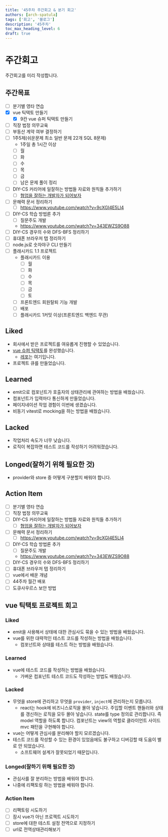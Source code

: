 ```yaml
---
title: '45주차 주간회고 & 분기 회고'
authors: [arch-spatula]
tags: ['회고', '블로그']
description: '45주차'
toc_max_heading_level: 6
draft: true
---
```


# 주간회고

<!--truncate-->

주간회고를 미리 작성합니다.

## 주간목표

- [ ] 분기별 영타 연습
- [x] vue 틱택토 만들기
  - [x] 9칸 vue 슈퍼 틱택토 만들기
- [ ] 직장 법정 의무교육
- [ ] 부동산 계약 여부 결정하기
- [ ] 1주5제(쉬운문제 최소 일반 문제 22개 SQL 8문제)
  - 1주일 총 1시간 이상
  - [ ] 월
  - [ ] 화
  - [ ] 수
  - [ ] 목
  - [ ] 금
  - [ ] 남은 문제 풀이 정리
- [ ] DIY-CS 커리어에 일잘하는 방법들 자료와 원칙들 추가하기
  - [ ] [협업을 잘하는 개발자가 되어보자](https://velog.io/@teo/collaboration)
- [ ] 문해력 문서 정리하기
  - [ ] https://www.youtube.com/watch?v=9cXGI4E5Ll4
- [ ] DIY-CS 학습 방법론 추가
  - [ ] 질문주도 개발
  - https://www.youtube.com/watch?v=343EWZS9O88
- [ ] DIY-CS 경우의 수와 DFS-BFS 정리하기
- [ ] 휴대폰 브라우저 탭 정리하기
- [ ] node.js로 숫자야구 CLI 만들기
- [ ] 플래시카드 1.1 프로젝트
  - 플래시카드 이용
    - [ ] 월
    - [ ] 화
    - [ ] 수
    - [ ] 목
    - [ ] 금
    - [ ] 토
  - [ ] 프론트엔드 회원탈퇴 기능 개발
  - [ ] 배포
  - [ ] 플래시카드 1커밋 이상(프론트엔드 백엔드 무관)

## Liked

- 회사에서 받은 프로젝트를 여유롭게 진행할 수 있었습니다.
- [vue 슈퍼 틱택토](https://super-tic-tac-toe-virid.vercel.app/)를 완성했습니다.
  - [레포](https://github.com/arch-spatula/super-tic-tac-toe)는 여기입니다.
- 프로젝트 큐를 만들었습니다.

## Learned

- emit으로 컴포넌트가 호출자의 상태관리에 관여하는 방법을 배웠습니다.
- 컴포넌트가 입력마다 통신하게 만들었습니다.
- 페이지네이션 작업 경험이 이번에 생겼습니다.
- 비동기 vitest로 mocking을 하는 방법을 배웠습니다.

## Lacked

- 작업처리 속도가 너무 낮습니다.
- 로직이 복잡하면 테스트 코드를 작성하기 어려워졌습니다.

## Longed(잘하기 위해 필요한 것)

- provider와 store 중 어떻게 구분할지 배워야 합니다.

## Action Item

- [ ] 분기별 영타 연습
- [ ] 직장 법정 의무교육
- [ ] DIY-CS 커리어에 일잘하는 방법들 자료와 원칙들 추가하기
  - [ ] [협업을 잘하는 개발자가 되어보자](https://velog.io/@teo/collaboration)
- [ ] 문해력 문서 정리하기
  - [ ] https://www.youtube.com/watch?v=9cXGI4E5Ll4
- [ ] DIY-CS 학습 방법론 추가
  - [ ] 질문주도 개발
  - https://www.youtube.com/watch?v=343EWZS9O88
- [ ] DIY-CS 경우의 수와 DFS-BFS 정리하기
- [ ] 휴대폰 브라우저 탭 정리하기
- [ ] vue에서 배운 개념
- [ ] 44주차 월간 배포
- [ ] 도큐사우르스 보안 방법

## vue 틱택토 프로젝트 회고

### Liked

- emit을 사용해서 상태에 대한 관심사도 묶을 수 있는 방법을 배웠습니다.
- vue를 위한 대략적인 테스트 코드를 작성하는 방법을 배웠습니다.
  - 컴포넌트와 상태를 테스트 하는 방법을 배웠습니다.

### Learned

- vue에 테스트 코드를 작성하는 방법을 배웠습니다.
  - 가벼운 컴포넌트 테스트 코드도 작성하는 방법도 배웠습니다.

### Lacked

- 무엇을 store에 관리하고 무엇을 `provider`, `inject`에 관리하는지 모릅니다.
  - react는 hook에 비즈니스로직을 몰아 넣습니다. 주입할 이벤트 핸들러와 상태를 갱신하는 로직을 모두 몰아 넣습니다. state를 type 정의로 관리합니다. 즉 model 역할을 하도록 합니다. 컴포넌트는 view의 역할로 클라이언트 사이드 mvc 패턴을 구현해야 합니다.
- vue는 어떻게 관심사를 분리해야 할지 모르겠습니다.
- 테스트 코드를 작성할 수 있는 환경이 있었음에도 불구하고 디버깅할 때 도움이 별로 안 되었습니다.
  - 소프트웨어 설계가 잘못되었기 때문입니다.

### Longed(잘하기 위해 필요한 것)

- 관심사를 잘 분리하는 방법을 배워야 합니다.
- 나중에 리팩토링 하는 방법을 배워야 합니다.

### Action Item

- [ ] 리팩토링 시도하기
- [ ] 잠시 vue가 아닌 프로젝트 시도하기
- [ ] store에 대한 테스트 설정 전역으로 지정하기
- [ ] url로 전역상태관리해보기
